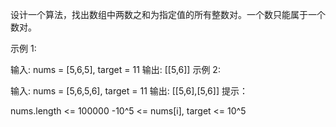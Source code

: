 设计一个算法，找出数组中两数之和为指定值的所有整数对。一个数只能属于一个数对。

示例 1:

输入: nums = [5,6,5], target = 11
输出: [[5,6]]
示例 2:

输入: nums = [5,6,5,6], target = 11
输出: [[5,6],[5,6]]
提示：

nums.length <= 100000
-10^5 <= nums[i], target <= 10^5
